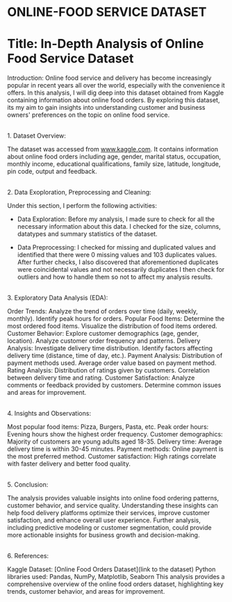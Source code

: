 # ONLINE-FOOD SERVICE DATASET


# Title: In-Depth Analysis of Online Food Service Dataset


Introduction:
Online food service and delivery has become increasingly popular in recent years all over the world, especially with the convenience it offers. 
In this analysis, I will dig deep into this dataset obtained from Kaggle containing information about online food orders. 
By exploring this dataset, its my aim to gain insights into understanding customer and business owners' preferences on the topic on online food service.

<br>
1. Dataset Overview:

The dataset was accessed from www.kaggle.com. 
It contains information about online food orders including age, gender, marital status, occupation, monthly income, educational qualifications, family size, latitude, longitude, pin code, output and feedback.

<br>
2. Data Exoploration, Preprocessing and Cleaning:

Under this section, I perform the following activities:
 - Data Exploration: Before my analysis, I made sure to check for all the necessary information about this data.
   I checked for the size, columns, datatypes and summary statistics of the dataset.
   
 - Data Preprocessing: I checked for missing and duplicated values and identified that there were 0 missing values and 103 duplicates values.
   After further checks, I also discovered that aforementioned duplicates were coincidental values and not necessarily duplicates
   I then check for outliers and how to handle them so not to affect my analysis results.


<br>
3. Exploratory Data Analysis (EDA):

Order Trends:
Analyze the trend of orders over time (daily, weekly, monthly).
Identify peak hours for orders.
Popular Food Items:
Determine the most ordered food items.
Visualize the distribution of food items ordered.
Customer Behavior:
Explore customer demographics (age, gender, location).
Analyze customer order frequency and patterns.
Delivery Analysis:
Investigate delivery time distribution.
Identify factors affecting delivery time (distance, time of day, etc.).
Payment Analysis:
Distribution of payment methods used.
Average order value based on payment method.
Rating Analysis:
Distribution of ratings given by customers.
Correlation between delivery time and rating.
Customer Satisfaction:
Analyze comments or feedback provided by customers.
Determine common issues and areas for improvement.

<br>
4. Insights and Observations:

Most popular food items: Pizza, Burgers, Pasta, etc.
Peak order hours: Evening hours show the highest order frequency.
Customer demographics: Majority of customers are young adults aged 18-35.
Delivery time: Average delivery time is within 30-45 minutes.
Payment methods: Online payment is the most preferred method.
Customer satisfaction: High ratings correlate with faster delivery and better food quality.

<br>
5. Conclusion:

The analysis provides valuable insights into online food ordering patterns, customer behavior, and service quality.
Understanding these insights can help food delivery platforms optimize their services, improve customer satisfaction, and enhance overall user experience.
Further analysis, including predictive modeling or customer segmentation, could provide more actionable insights for business growth and decision-making.

<br>
6. References:

Kaggle Dataset: [Online Food Orders Dataset](link to the dataset)
Python libraries used: Pandas, NumPy, Matplotlib, Seaborn
This analysis provides a comprehensive overview of the online food orders dataset, highlighting key trends, customer behavior, and areas for improvement.
